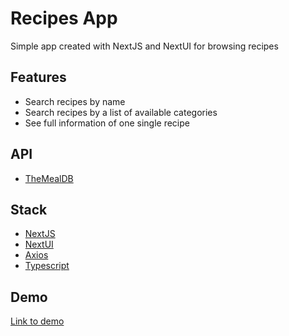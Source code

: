 # Recipes App

Simple app created with NextJS and NextUI for browsing recipes

## Features

- Search recipes by name
- Search recipes by a list of available categories
- See full information of one single recipe

## API

- [TheMealDB](https://www.themealdb.com)

## Stack

- [NextJS](https://nextjs.org)
- [NextUI](https://nextui.org)
- [Axios](https://www.npmjs.com/package/axios)
- [Typescript](https://www.typescriptlang.org)

## Demo

[Link to demo](https://recipe-app-plum.vercel.app)
